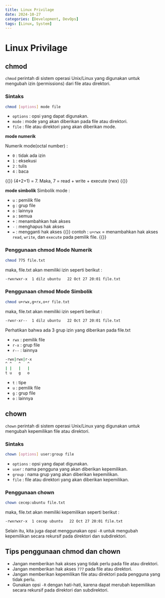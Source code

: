 ```yaml
---
title: Linux Privilage
date: 2024-10-27
categories: [Development, DevOps]
tags: [Linux, System]
---
```


# Linux Privilage


## chmod
`chmod` perintah di sistem operasi Unix/Linux yang digunakan untuk mengubah izin (permissions) dari file atau direktori.

### Sintaks

```bash
chmod [options] mode file
```
- `options` : opsi yang dapat digunakan.
- `mode` : mode yang akan diberikan pada file atau direktori.
- `file` : file atau direktori yang akan diberikan mode.

**mode numerik**

Numerik mode(octal number) :
- `0` : tidak ada izin
- `1` : eksekusi
- `2` : tulis
- `4` : baca

{{<alert>}}
(4+2+1) = 7. Maka, 7 = read + write + execute (rwx)
{{</alert>}}

**mode simbolik**
Simbolik mode :
- `u` : pemilik file
- `g` : grup file
- `o` : lainnya
- `a` : semua
- `+` : menambahkan hak akses
- `-` : menghapus hak akses
- `=` : mengganti hak akses
{{<alert>}}
contoh : `u+rwx` = menambahkan hak akses `read`, `write`, dan `execute` pada pemilik file.
{{</alert>}}

### Penggunaan chmod Mode Numerik
```bash
chmod 775 file.txt
```
maka, file.txt akan memiliki izin seperti berikut :
```bash
-rwxrwxr-x  1 dilz ubuntu   22 Oct 27 20:01 file.txt
```

### Penggunaan chmod Mode Simbolik
```bash
chmod u+rwx,g+rx,o+r file.txt
```
maka, file.txt akan memiliki izin seperti berikut :
```bash
-rwxr-xr--  1 dilz ubuntu   22 Oct 27 20:01 file.txt
```

Perhatikan bahwa ada 3 grup izin yang diberikan pada file.txt
- `rwx` : pemilik file
- `r-x` : grup file
- `r--` : lainnya

```bash
-rwx|rwx|r-x
^ ^   ^   ^
| |   |   |
t u   g   o
```

- `t` : tipe
- `u` : pemilik file
- `g` : grup file
- `o` : lainnya

## chown

`chown` perintah di sistem operasi Unix/Linux yang digunakan untuk mengubah kepemilikan file atau direktori.

### Sintaks

```bash
chown [options] user:group file
```

- `options` : opsi yang dapat digunakan.
- `user` : nama pengguna yang akan diberikan kepemilikan.
- `group` : nama grup yang akan diberikan kepemilikan.
- `file` : file atau direktori yang akan diberikan kepemilikan.

### Penggunaan chown
```bash
chown cecep:ubuntu file.txt
```

maka, file.txt akan memiliki kepemilikan seperti berikut :
```bash
-rwxrwxr-x  1 cecep ubuntu   22 Oct 27 20:01 file.txt
```

Selain itu, kita juga dapat menggunakan opsi `-R` untuk mengubah kepemilikan secara rekursif pada direktori dan subdirektori.

## Tips penggunaan chmod dan chown
- Jangan memberikan hak akses yang tidak perlu pada file atau direktori.
- Jangan memberikan hak akses `777` pada file atau direktori.
- Jangan memberikan kepemilikan file atau direktori pada pengguna yang tidak perlu.
- Gunakan opsi `-R` dengan hati-hati, karena dapat merubah kepemilikan secara rekursif pada direktori dan subdirektori.
